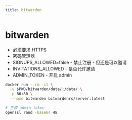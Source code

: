 ```yaml
---
title: bitwarden
---
```


# bitwarden

- 必须要求 HTTPS
- 密码管理器
- SIGNUPS_ALLOWED=false - 禁止注册 - 但还是可以邀请
- INVITATIONS_ALLOWED - 是否允许邀请
- ADMIN_TOKEN - 开启 admin

```bash
docker run --rm -it \
  -v $PWD/bitwarden/data/:/data/ \
  -p 80:80 \
  --name bitwarden bitwardenrs/server:latest

# 生成 admin token
openssl rand -base64 48
```
